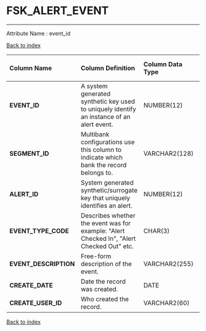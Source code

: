 # FSK_ALERT_EVENT

---

Attribute Name :   event_id

[Back to index](./index.md)

| Column Name           | Column Definition                                                                         | Column Data Type   | Column Null Option   | PK   | FK   |
|:----------------------|:------------------------------------------------------------------------------------------|:-------------------|:---------------------|:-----|:-----|
| **EVENT_ID**          | A system generated synthetic key used to uniquely identify an instance of an alert event. | NUMBER(12)         | Not Null             | Yes  | No   |
| **SEGMENT_ID**        | Multibank configurations use this column to indicate which bank the record belongs to.    | VARCHAR2(128)      | Not Null             | No   | Yes  |
| **ALERT_ID**          | System generated synthetic/surrogate key that uniquely identifies an alert.               | NUMBER(12)         | Not Null             | No   | Yes  |
| **EVENT_TYPE_CODE**   | Describes whether the event was for example: "Alert Checked In", "Alert Checked Out" etc. | CHAR(3)            | Not Null             | No   | No   |
| **EVENT_DESCRIPTION** | Free-form description of the event.                                                       | VARCHAR2(255)      | Null                 | No   | No   |
| **CREATE_DATE**       | Date the record was created.                                                              | DATE               | Not Null             | No   | No   |
| **CREATE_USER_ID**    | Who created the record.                                                                   | VARCHAR2(60)       | Not Null             | No   | No   |

[Back to index](./index.md)